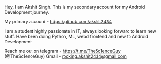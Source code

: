 Hey, I am Akshit Singh.
This is my secondary account for my Android Development journey.

My primary account - https://github.com/akshit2434

I am a student highly passionate in IT, always looking forward to learn new stuff.
Have been doing Python, ML, webd frontend and new to Android Development

Reach me out on telegram  - https://t.me/TheSc1enceGuy (@TheSc1enceGuy)
Gmail - rocking.akshit2434@gmail.com
